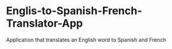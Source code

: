 # Englis-to-Spanish-French-Translator-App
Application that translates an English word to Spanish and French
